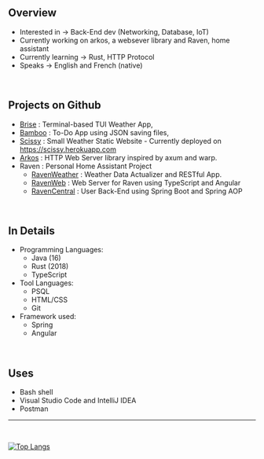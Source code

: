 ## Overview

* Interested in -> Back-End dev (Networking, Database, IoT)
* Currently working on arkos, a websever library and Raven, home assistant
* Currently learning -> Rust, HTTP Protocol
* Speaks -> English and French (native)

<br>

## Projects on Github 

* [Brise](https://github.com/jxmau/brise) : Terminal-based TUI Weather App,
* [Bamboo](https://github.com/jxmau/bamboo) : To-Do App using JSON saving files,
* [Scissy](https://github.com/jxmau/scissy) : Small Weather Static Website - Currently deployed on https://scissy.herokuapp.com
* [Arkos](https://github.com/jxmau/arkos) : HTTP Web Server library inspired by axum and warp.
* Raven : Personal Home Assistant Project
    * [RavenWeather](https://github.com/ravenweather) : Weather Data Actualizer and RESTful App.
    * [RavenWeb]() : Web Server for Raven using TypeScript and Angular
    * [RavenCentral]() : User Back-End using Spring Boot and Spring AOP

<br>

## In Details

* Programming Languages:
    - Java (16)
    - Rust (2018)
    - TypeScript
* Tool Languages:
    - PSQL 
    - HTML/CSS
    - Git
* Framework used:
    - Spring
    - Angular

<br>

## Uses

* Bash shell
* Visual Studio Code and IntelliJ IDEA
* Postman
  

---

<br>

[![Top Langs](https://github-readme-stats.vercel.app/api/top-langs/?username=jxmau&layout=compact)](https://github.com/anuraghazra/github-readme-stats)
